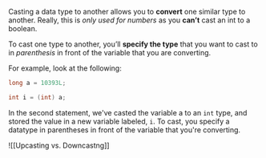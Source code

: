 Casting a data type to another allows you to **convert** one similar type to another. Really, this is *only used for numbers* as you **can’t** cast an int to a boolean.

To cast one type to another, you’ll **specify the type** that you want to cast to in *parenthesis* in front of the variable that you are converting.

For example, look at the following:

```java
long a = 10393L;

int i = (int) a;
```

In the second statement, we've casted the variable a to an `int` type, and stored the value in a new variable labeled, `i`. To cast, you specify a datatype in parentheses in front of the variable that you're converting.

![[Upcasting vs. Downcastng]]